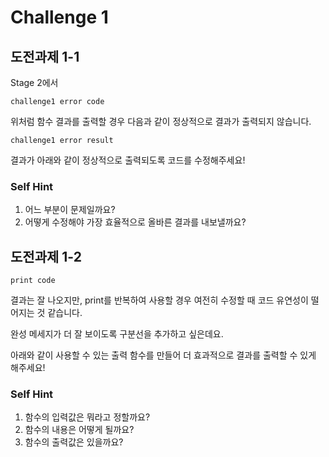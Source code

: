 # Challenge 1

## 도전과제 1-1

Stage 2에서

```text
challenge1 error code
```

위처럼 함수 결과를 출력할 경우 다음과 같이 정상적으로 결과가 출력되지 않습니다.

```text
challenge1 error result
```



결과가 아래와 같이 정상적으로 출력되도록 코드를 수정해주세요!



### Self Hint

1. 어느 부분이 문제일까요?
2. 어떻게 수정해야 가장 효율적으로 올바른 결과를 내보낼까요?



## 도전과제 1-2

```text
print code
```

결과는 잘 나오지만, print를 반복하여 사용할 경우 여전히 수정할 때 코드 유연성이 떨어지는 것 같습니다.

완성 메세지가 더 잘 보이도록 구분선을 추가하고 싶은데요.

아래와 같이 사용할 수 있는 출력 함수를 만들어 더 효과적으로 결과를 출력할 수 있게 해주세요!



### Self Hint

1. 함수의 입력값은 뭐라고 정할까요?
2. 함수의 내용은 어떻게 될까요?
3. 함수의 출력값은 있을까요?

